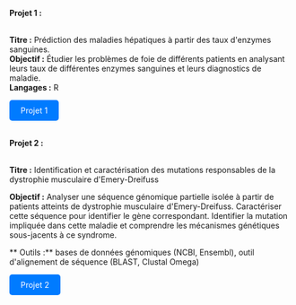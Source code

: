 **Projet 1 :** <br><br>

**Titre :** Prédiction des maladies hépatiques à partir des taux d'enzymes sanguines.<br>
**Objectif :** Étudier les problèmes de foie de différents patients en analysant leurs taux de différentes enzymes sanguines et leurs diagnostics de maladie.<br>
**Langages :** R<br>

<a href = "https://github.com/Perrinewtr/Portfolio/blob/main/rapport_foie.pdf" style="display: inline-block; padding: 10px 20px; background-color: #007BFF; color: white; text-decoration: none; border-radius: 5px;">
  Projet 1
</a>
<br><br>

**Projet 2 :** <br><br>

**Titre :** Identification et caractérisation des mutations responsables de la dystrophie musculaire d'Emery-Dreifuss

**Objectif :** Analyser une séquence génomique partielle isolée à partir de patients atteints de dystrophie musculaire d'Emery-Dreifuss. Caractériser cette séquence pour identifier le gène correspondant. Identifier la mutation impliquée dans cette maladie et comprendre les mécanismes génétiques sous-jacents à ce syndrome.

** Outils :** bases de données génomiques (NCBI, Ensembl), outil d'alignement de séquence (BLAST, Clustal Omega) 

<a href = "https://github.com/Perrinewtr/Portfolio/blob/main/PROJET%20AI%20BOURGEOIS%20WARTER%20HAKOBJANYAN.pdf"  style="display: inline-block; padding: 10px 20px; background-color: #007BFF; color: white; text-decoration: none; border-radius: 5px;">
  Projet 2
</a>

